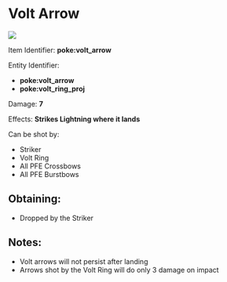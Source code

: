 # Volt Arrow

![](https://github.com/ItsMePok/PFE/assets/136857747/7b81571a-8e6b-4f10-b2b9-2e365962ec0e)

Item Identifier: **poke:volt\_arrow**

Entity Identifier:

* **poke:volt\_arrow**
* **poke:volt\_ring\_proj**

Damage: **7**

Effects: **Strikes Lightning where it lands**

Can be shot by:

* Striker
* Volt Ring
* All PFE Crossbows
* All PFE Burstbows

## Obtaining:

* Dropped by the Striker

## Notes:

* Volt arrows will not persist after landing
* Arrows shot by the Volt Ring will do only 3 damage on impact

